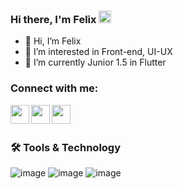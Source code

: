 ### Hi there, I'm Felix <img width = 20 src = "https://camo.githubusercontent.com/e8e7b06ecf583bc040eb60e44eb5b8e0ecc5421320a92929ce21522dbc34c891/68747470733a2f2f6d656469612e67697068792e636f6d2f6d656469612f6876524a434c467a6361737252346961377a2f67697068792e676966">


- 👋 Hi, I’m Felix
- 👀 I’m interested in Front-end, UI-UX
- 🌱 I’m currently Junior 1.5 in Flutter


### Connect with me:
[<img align="left" width="30" src="https://cdn-icons-png.flaticon.com/512/733/733547.png"/>][facebook]
[<img align="left" width="30" src="https://user-images.githubusercontent.com/95233836/158131697-6c871a5d-496a-4299-bfe3-0c6020948046.png"/>][linkedin]
[<img align="left" width="30" src="https://cdn-icons-png.flaticon.com/512/174/174855.png"/>][instagram]

</br>
</br>

### 🛠 Tools & Technology

![image](https://user-images.githubusercontent.com/95233836/158127075-e111a917-79fe-4aed-b905-6491c2b06222.png)
![image](https://user-images.githubusercontent.com/95233836/158127184-1c6ed884-bb36-4dbc-bf8b-d2f3d7ad3cab.png)
![image](https://user-images.githubusercontent.com/95233836/158127217-d5280708-7129-4d0b-8013-60a6fab935db.png)


</br>

<!---
felixdinh/felixdinh is a ✨ special ✨ repository because its `README.md` (this file) appears on your GitHub profile.
You can click the Preview link to take a look at your changes.
--->
[facebook]:https://www.facebook.com/felixdinhit/
[linkedin]:https://www.linkedin.com/in/dinh-loc-phuc/
[instagram]:https://www.instagram.com/x_xxlphuc/
